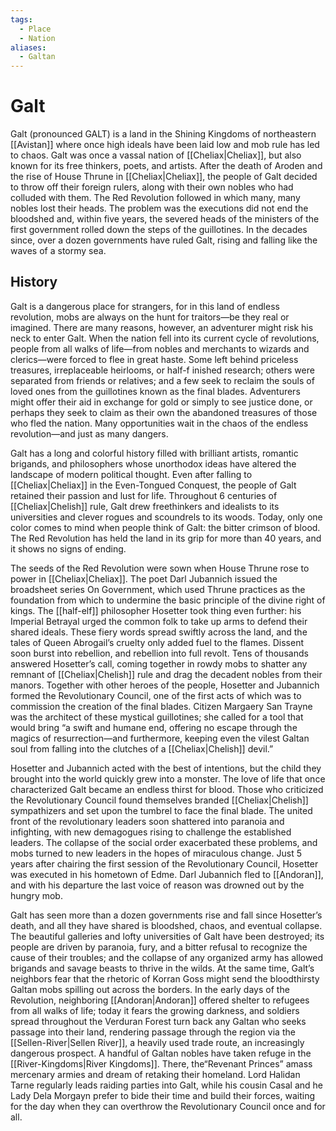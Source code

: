 ```yaml
---
tags:
  - Place
  - Nation
aliases:
  - Galtan
---
```

# Galt
Galt (pronounced GALT) is a land in the Shining Kingdoms of northeastern [[Avistan]] where once high ideals have been laid low and mob rule has led to chaos. Galt was once a vassal nation of [[Cheliax|Cheliax]], but also known for its free thinkers, poets, and artists. After the death of Aroden and the rise of House Thrune in [[Cheliax|Cheliax]], the people of Galt decided to throw off their foreign rulers, along with their own nobles who had colluded with them. The Red Revolution followed in which many, many nobles lost their heads. The problem was the executions did not end the bloodshed and, within five years, the severed heads of the ministers of the first government rolled down the steps of the guillotines. In the decades since, over a dozen governments have ruled Galt, rising and falling like the waves of a stormy sea.

## History
Galt is a dangerous place for strangers, for in this land of endless revolution, mobs are always on the hunt for traitors—be they real or imagined. There are many reasons, however, an adventurer might risk his neck to enter Galt. When the nation fell into its current cycle of revolutions, people from all walks of life—from nobles and merchants to wizards and clerics—were forced to flee in great haste. Some left behind priceless treasures, irreplaceable heirlooms, or half-f inished research; others were separated from friends or relatives; and a few seek to reclaim the souls of loved ones from the guillotines known as the final blades. Adventurers might offer their aid in exchange for gold or simply to see justice done, or perhaps they seek to claim as their own the abandoned treasures of those who fled the nation. Many opportunities wait in the chaos of the endless revolution—and just as many dangers.

Galt has a long and colorful history filled with brilliant artists, romantic brigands, and philosophers whose unorthodox ideas have altered the landscape of modern political thought. Even after falling to [[Cheliax|Cheliax]] in the Even-Tongued Conquest, the people of Galt retained their passion and lust for life. Throughout 6 centuries of [[Cheliax|Chelish]] rule, Galt drew freethinkers and idealists to its universities and clever rogues and scoundrels to its woods. Today, only one color comes to mind when people think of Galt: the bitter crimson of blood. The Red Revolution has held the land in its grip for more than 40 years, and it shows no signs of ending.

The seeds of the Red Revolution were sown when House Thrune rose to power in [[Cheliax|Cheliax]]. The poet Darl Jubannich issued the broadsheet series On Government, which used Thrune practices as the foundation from which to undermine the basic principle of the divine right of kings. The [[half-elf]] philosopher Hosetter took thing even further: his Imperial Betrayal urged the common folk to take up arms to defend their shared ideals. These fiery words spread swiftly across the land, and the tales of Queen Abrogail’s cruelty only added fuel to the flames. Dissent soon burst into rebellion, and rebellion into full revolt. Tens of thousands answered Hosetter’s call, coming together in rowdy mobs to shatter any remnant of [[Cheliax|Chelish]] rule and drag the decadent nobles from their manors. Together with other heroes of the people, Hosetter and Jubannich formed the Revolutionary Council, one of the first acts of which was to commission the creation of the final blades. Citizen Margaery San Trayne was the architect of these mystical guillotines; she called for a tool that would bring “a swift and humane end, offering no escape through the magics of resurrection—and furthermore, keeping even the vilest Galtan soul from falling into the clutches of a [[Cheliax|Chelish]] devil.”

Hosetter and Jubannich acted with the best of intentions, but the child they brought into the world quickly grew into a monster. The love of life that once characterized Galt became an endless thirst for blood. Those who criticized the Revolutionary Council found themselves branded [[Cheliax|Chelish]] sympathizers and set upon the tumbrel to face the final blade. The united front of the revolutionary leaders soon shattered into paranoia and infighting, with new demagogues rising to challenge the established leaders. The collapse of the social order exacerbated these problems, and mobs turned to new leaders in the hopes of miraculous change. Just 5 years after chairing the first session of the Revolutionary Council, Hosetter was executed in his hometown of Edme. Darl Jubannich fled to [[Andoran]], and with his departure the last voice of reason was drowned out by the hungry mob.

Galt has seen more than a dozen governments rise and fall since Hosetter’s death, and all they have shared is bloodshed, chaos, and eventual collapse. The beautiful galleries and lofty universities of Galt have been destroyed; its people are driven by paranoia, fury, and a bitter refusal to recognize the cause of their troubles; and the collapse of any organized army has allowed brigands and savage beasts to thrive in the wilds. At the same time, Galt’s neighbors fear that the rhetoric of Korran Goss might send the bloodthirsty Galtan mobs spilling out across the borders. In the early days of the Revolution, neighboring [[Andoran|Andoran]] offered shelter to refugees from all walks of life; today it fears the growing darkness, and soldiers spread throughout the Verduran Forest turn back any Galtan who seeks passage into their land, rendering passage through the region via the [[Sellen-River|Sellen River]], a heavily used trade route, an increasingly dangerous prospect. A handful of Galtan nobles have taken refuge in the [[River-Kingdoms|River Kingdoms]]. There, the“Revenant Princes” amass mercenary armies and dream of retaking their homeland. Lord Halidan Tarne regularly leads raiding parties into Galt, while his cousin Casal and he Lady Dela Morgayn prefer to bide their time and build their forces, waiting for the day when they can overthrow the Revolutionary Council once and for all.